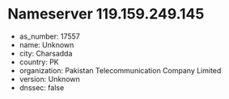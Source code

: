 # Nameserver 119.159.249.145

* as_number: 17557
* name: Unknown
* city: Charsadda
* country: PK
* organization: Pakistan Telecommunication Company Limited
* version: Unknown
* dnssec: false
